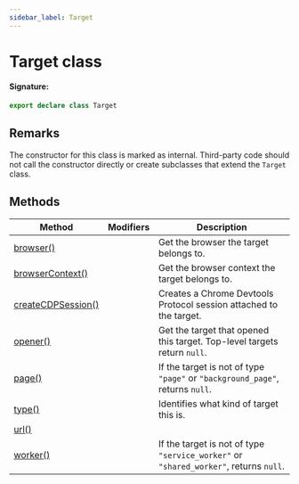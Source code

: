 ```yaml
---
sidebar_label: Target
---
```


# Target class

#### Signature:

```typescript
export declare class Target
```

## Remarks

The constructor for this class is marked as internal. Third-party code should not call the constructor directly or create subclasses that extend the `Target` class.

## Methods

| Method                                                       | Modifiers | Description                                                                                                                                |
| ------------------------------------------------------------ | --------- | ------------------------------------------------------------------------------------------------------------------------------------------ |
| [browser()](./puppeteer.target.browser.md)                   |           | Get the browser the target belongs to.                                                                                                     |
| [browserContext()](./puppeteer.target.browsercontext.md)     |           | Get the browser context the target belongs to.                                                                                             |
| [createCDPSession()](./puppeteer.target.createcdpsession.md) |           | Creates a Chrome Devtools Protocol session attached to the target.                                                                         |
| [opener()](./puppeteer.target.opener.md)                     |           | Get the target that opened this target. Top-level targets return <code>null</code>.                                                        |
| [page()](./puppeteer.target.page.md)                         |           | If the target is not of type <code>&quot;page&quot;</code> or <code>&quot;background_page&quot;</code>, returns <code>null</code>.         |
| [type()](./puppeteer.target.type.md)                         |           | Identifies what kind of target this is.                                                                                                    |
| [url()](./puppeteer.target.url.md)                           |           |                                                                                                                                            |
| [worker()](./puppeteer.target.worker.md)                     |           | If the target is not of type <code>&quot;service_worker&quot;</code> or <code>&quot;shared_worker&quot;</code>, returns <code>null</code>. |
